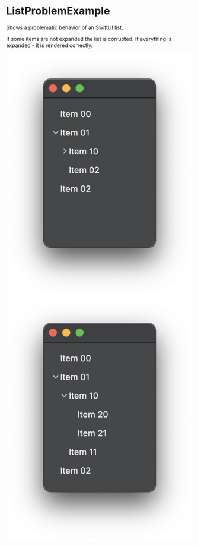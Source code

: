 # ListProblemExample
Shows a problematic behavior of an SwiftUI list.

If some items are not expanded the list is corrupted.
If everything is expanded - it is rendered correctly.


![Screenshot 1](images/Screenshot1.png)
![Screenshot 2](images/Screenshot2.png)
